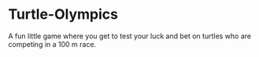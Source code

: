# Turtle-Olympics
A fun little game where you get to test your luck and bet on turtles who are competing in a 100 m race.  
